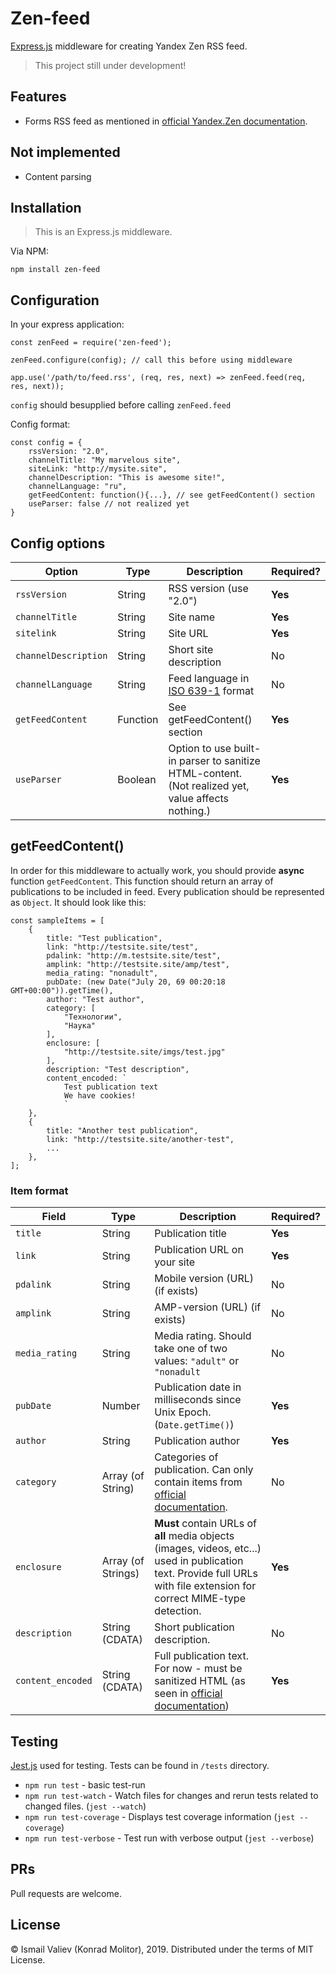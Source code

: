 # Zen-feed
[Express.js](https://expressjs.com/) middleware for creating Yandex Zen RSS feed.

> This project still under development!

## Features

* Forms RSS feed as mentioned in [official Yandex.Zen documentation](https://yandex.ru/support/zen/website/rss-modify.html).

## Not implemented

* Content parsing


## Installation

> This is an Express.js middleware.

Via NPM: 

```npm install zen-feed```

## Configuration


In your express application: 

    const zenFeed = require('zen-feed');

    zenFeed.configure(config); // call this before using middleware

    app.use('/path/to/feed.rss', (req, res, next) => zenFeed.feed(req, res, next));

```config``` should besupplied before calling ```zenFeed.feed```

Config format:

    const config = {
        rssVersion: "2.0", 
        channelTitle: "My marvelous site", 
        siteLink: "http://mysite.site", 
        channelDescription: "This is awesome site!",
        channelLanguage: "ru",
        getFeedContent: function(){...}, // see getFeedContent() section
        useParser: false // not realized yet
    }

## Config options

| Option | Type | Description | Required? |
|--------|------|-------------|-----------|
| ```rssVersion```| String | RSS version (use "2.0")|**Yes**|
|```channelTitle```| String | Site name | **Yes** |
|```sitelink```| String | Site URL | **Yes**|
|```channelDescription```| String | Short site description | No |
|```channelLanguage```| String | Feed language in [ISO 639-1](http://www.loc.gov/standards/iso639-2/php/code_list.php) format | No |
|```getFeedContent```| Function | See getFeedContent() section | **Yes** |
|```useParser``` | Boolean | Option to use built-in parser to sanitize HTML-content. (Not realized yet, value affects nothing.) | **Yes** |

## getFeedContent()

In order for this middleware to actually work, you should provide **async** function ```getFeedContent```. 
This function should return an array of publications to be included in feed. Every publication should be represented as ```Object```. It should look like this:

    const sampleItems = [
        {
            title: "Test publication",
            link: "http://testsite.site/test",
            pdalink: "http://m.testsite.site/test",
            amplink: "http://testsite.site/amp/test",
            media_rating: "nonadult",
            pubDate: (new Date("July 20, 69 00:20:18 GMT+00:00")).getTime(),
            author: "Test author",
            category: [
                "Технологии",
                "Наука"
            ],
            enclosure: [
                "http://testsite.site/imgs/test.jpg"
            ],
            description: "Test description",
            content_encoded: `
                Test publication text
                We have cookies!
                `
        },
        {
            title: "Another test publication",
            link: "http://testsite.site/another-test",
            ...
        },
    ];


### Item format
| Field | Type | Description | Required? |
|-------|------|-------------|-----------|
|```title```| String | Publication title |**Yes**|
|```link```| String | Publication URL on your site | **Yes**|
|```pdalink```| String | Mobile version (URL) (if exists) | No |
|```amplink```| String | AMP-version (URL) (if exists) | No |
|```media_rating```| String | Media rating. Should take one of two values: ```"adult"``` or ```"nonadult``` | No |
|```pubDate```| Number | Publication date in milliseconds since Unix Epoch. (```Date.getTime()```) | **Yes** |
|```author```| String | Publication author | **Yes**|
|```category```| Array (of String) | Categories of publication. Can only contain items from [official documentation](https://yandex.ru/support/zen/website/rss-modify.html).| No |
|```enclosure```| Array (of Strings) | **Must** contain URLs of **all** media objects (images, videos, etc...) used in publication text. Provide full URLs with file extension for correct MIME-type detection. | **Yes**|
|```description```| String (CDATA) | Short publication description. | No |
|```content_encoded```| String (CDATA) | Full publication text. For now - must be sanitized HTML (as seen in [official documentation](https://yandex.ru/support/zen/website/rss-modify.html)) |**Yes**|

## Testing
[Jest.js](https://jestjs.io/) used for testing. Tests can be found in ```/tests``` directory.
* ```npm run test``` - basic test-run
* ```npm run test-watch``` - Watch files for changes and rerun tests related to changed files. (```jest --watch```)
* ```npm run test-coverage``` - Displays test coverage information (```jest --coverage```)
* ```npm run test-verbose``` - Test run with verbose output (```jest --verbose```)

## PRs
Pull requests are welcome.

## License
&copy; Ismail Valiev (Konrad Molitor), 2019.
Distributed under the terms of MIT License.
